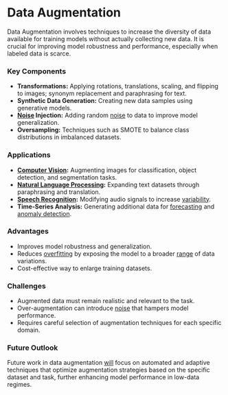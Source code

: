# Data Augmentation

Data Augmentation involves techniques to increase the diversity of data available for training models without actually collecting new data. It is crucial for improving model robustness and performance, especially when labeled data is scarce.

### Key Components
- **Transformations:** Applying rotations, translations, scaling, and flipping to images; synonym replacement and paraphrasing for text.
- **Synthetic Data Generation:** Creating new data samples using generative models.
- **[Noise](../n/noise.md) Injection:** Adding random [noise](../n/noise.md) to data to improve model generalization.
- **Oversampling:** Techniques such as SMOTE to balance class distributions in imbalanced datasets.

### Applications
- **[Computer Vision](../c/computer_vision.md):** Augmenting images for classification, object detection, and segmentation tasks.
- **[Natural Language Processing](../n/natural_language_processing_(nlp)_in_trading.md):** Expanding text datasets through paraphrasing and translation.
- **[Speech Recognition](../s/speech_recognition.md):** Modifying audio signals to increase [variability](../v/variability.md).
- **Time-Series Analysis:** Generating additional data for [forecasting](../f/forecasting.md) and [anomaly detection](../a/anomaly_detection.md).

### Advantages
- Improves model robustness and generalization.
- Reduces [overfitting](../o/overfitting.md) by exposing the model to a broader [range](../r/range.md) of data variations.
- Cost-effective way to enlarge training datasets.

### Challenges
- Augmented data must remain realistic and relevant to the task.
- Over-augmentation can introduce [noise](../n/noise.md) that hampers model performance.
- Requires careful selection of augmentation techniques for each specific domain.

### Future Outlook
Future work in data augmentation [will](../w/will.md) focus on automated and adaptive techniques that optimize augmentation strategies based on the specific dataset and task, further enhancing model performance in low-data regimes.
